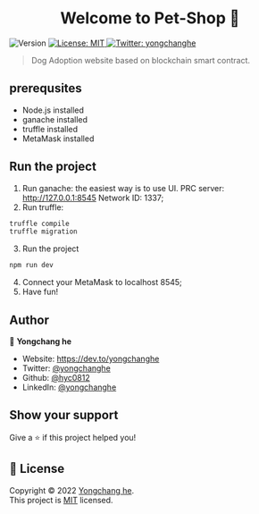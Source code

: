 <h1 align="center">Welcome to Pet-Shop 👋</h1>
<p>
  <img alt="Version" src="https://img.shields.io/badge/version-1.0-blue.svg?cacheSeconds=2592000" />
  <a href="https://github.com/hyc0812/pet-shop-tutorial/blob/master/LICENSE" target="_blank">
    <img alt="License: MIT" src="https://img.shields.io/badge/License-MIT-yellow.svg" />
  </a>
  <a href="https://twitter.com/yongchanghe" target="_blank">
    <img alt="Twitter: yongchanghe" src="https://img.shields.io/twitter/follow/yongchanghe.svg?style=social" />
  </a>
</p>

> Dog Adoption website based on blockchain smart contract.

## prerequsites
- Node.js installed
- ganache installed
- truffle installed
- MetaMask installed

## Run the project
1. Run ganache: the easiest way is to use UI. PRC server: http://127.0.0.1:8545   Network ID: 1337;
2. Run truffle:
```sh
truffle compile
truffle migration
```
3. Run the project
```sh
npm run dev
```
4. Connect your MetaMask to localhost 8545;
5. Have fun!

## Author

👤 **Yongchang he**

* Website: https://dev.to/yongchanghe
* Twitter: [@yongchanghe](https://twitter.com/yongchanghe)
* Github: [@hyc0812](https://github.com/hyc0812)
* LinkedIn: [@yongchanghe](https://linkedin.com/in/yongchanghe)

## Show your support

Give a ⭐️ if this project helped you!

## 📝 License

Copyright © 2022 [Yongchang he](https://github.com/hyc0812).<br />
This project is [MIT](https://github.com/hyc0812/pet-shop-tutorial/blob/master/LICENSE) licensed.

